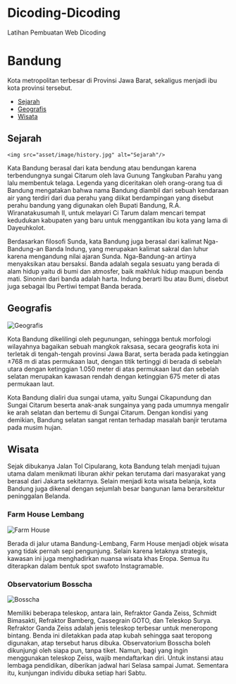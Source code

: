 # Dicoding-Dicoding
Latihan Pembuatan Web Dicoding

<!DOCTYPE html>
<html>
<head>
	<meta charset="utf-8">
	<title>Halaman Profil Bandung</title>
</head>

<body>
<h1>Bandung</h1>
<p>
Kota metropolitan terbesar di Provinsi Jawa Barat, sekaligus menjadi ibu kota provinsi tersebut.
<p> 

<ul>
	<li>
		<a href="#">Sejarah</a>
	</li>
	<li>
		<a href="#">Geografis
		</a>
	</li>
	<li>
		<a href="#">Wisata</a>
	</li>
</ul>

<h2>Sejarah</h2>

	<img src="asset/image/history.jpg" alt="Sejarah"/>
<p>
Kata Bandung berasal dari kata bendung atau bendungan karena terbendungnya sungai Citarum oleh lava Gunung Tangkuban Parahu yang lalu membentuk telaga. Legenda yang diceritakan oleh orang-orang tua di Bandung mengatakan bahwa nama Bandung diambil dari sebuah kendaraan air yang terdiri dari dua perahu yang diikat berdampingan yang disebut perahu bandung yang digunakan oleh Bupati Bandung, R.A. Wiranatakusumah II, untuk melayari Ci Tarum dalam mencari tempat kedudukan kabupaten yang baru untuk menggantikan ibu kota yang lama di Dayeuhkolot.
</p>
<p>
Berdasarkan filosofi Sunda, kata Bandung juga berasal dari kalimat Nga-Bandung-an Banda Indung, yang merupakan kalimat sakral dan luhur karena mengandung nilai ajaran Sunda. Nga-Bandung-an artinya menyaksikan atau bersaksi. Banda adalah segala sesuatu yang berada di alam hidup yaitu di bumi dan atmosfer, baik makhluk hidup maupun benda mati. Sinonim dari banda adalah harta. Indung berarti Ibu atau Bumi, disebut juga sebagai Ibu Pertiwi tempat Banda berada.
</p>

 
<h2>Geografis</h2>

<img src="asset/image/geografis.jpg" alt="Geografis" />
<p>
Kota Bandung dikelilingi oleh pegunungan, sehingga bentuk morfologi wilayahnya bagaikan sebuah mangkok raksasa, secara geografis kota ini terletak di tengah-tengah provinsi Jawa Barat, serta berada pada ketinggian ±768 m di atas permukaan laut, dengan titik tertinggi di berada di sebelah utara dengan ketinggian 1.050 meter di atas permukaan laut dan sebelah selatan merupakan kawasan rendah dengan ketinggian 675 meter di atas permukaan laut.
</p>
<p> 
Kota Bandung dialiri dua sungai utama, yaitu Sungai Cikapundung dan Sungai Citarum beserta anak-anak sungainya yang pada umumnya mengalir ke arah selatan dan bertemu di Sungai Citarum. Dengan kondisi yang demikian, Bandung selatan sangat rentan terhadap masalah banjir terutama pada musim hujan.
</p> 

 
<h2>Wisata</h2>
<p>
Sejak dibukanya Jalan Tol Cipularang, kota Bandung telah menjadi tujuan utama dalam menikmati liburan akhir pekan terutama dari masyarakat yang berasal dari Jakarta sekitarnya. Selain menjadi kota wisata belanja, kota Bandung juga dikenal dengan sejumlah besar bangunan lama berarsitektur peninggalan Belanda.
</p>

 
<h3>Farm House Lembang</h3>
	<img src="asset/image/farm-house.jpg" alt="Farm House" />
<p>
Berada di jalur utama Bandung-Lembang, Farm House menjadi objek wisata yang tidak pernah sepi pengunjung. Selain karena letaknya strategis, kawasan ini juga menghadirkan nuansa wisata khas Eropa. Semua itu diterapkan dalam bentuk spot swafoto Instagramable.
</p>
 

<h3>Observatorium Bosscha</h3>
	<img src="asset/image/bosscha.jpg" alt="Bosscha" />
<p>
Memiliki beberapa teleskop, antara lain, Refraktor Ganda Zeiss, Schmidt Bimasakti, Refraktor Bamberg, Cassegrain GOTO, dan Teleskop Surya. Refraktor Ganda Zeiss adalah jenis teleskop terbesar untuk meneropong bintang. Benda ini diletakkan pada atap kubah sehingga saat teropong digunakan, atap tersebut harus dibuka. Observatorium Bosscha boleh dikunjungi oleh siapa pun, tanpa tiket. Namun, bagi yang ingin menggunakan teleskop Zeiss, wajib mendaftarkan diri. Untuk instansi atau lembaga pendidikan, diberikan jadwal hari Selasa sampai Jumat. Sementara itu, kunjungan individu dibuka setiap hari Sabtu.
</p>
	</body>
</html>
